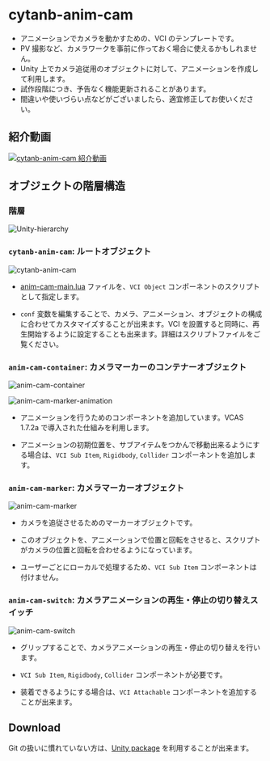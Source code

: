 # cytanb-anim-cam

- アニメーションでカメラを動かすための、VCI のテンプレートです。
- PV 撮影など、カメラワークを事前に作っておく場合に使えるかもしれません。
- Unity 上でカメラ追従用のオブジェクトに対して、アニメーションを作成して利用します。
- 試作段階につき、予告なく機能更新されることがあります。
- 間違いや使いづらい点などがございましたら、適宜修正してお使いください。

## 紹介動画
[![cytanb-anim-cam 紹介動画](https://img.youtube.com/vi/PktRFwR1R5Y/0.jpg)](https://www.youtube.com/watch?v=PktRFwR1R5Y)

## オブジェクトの階層構造

### 階層
![Unity-hierarchy](docs/unity-hierarchy.png)

### `cytanb-anim-cam`: ルートオブジェクト
![cytanb-anim-cam](docs/unity-inspector-cytanb-anim-cam.png)

- [anim-cam-main.lua](scripts/anim-cam-main.lua) ファイルを、`VCI Object` コンポーネントのスクリプトとして指定します。

- `conf` 変数を編集することで、カメラ、アニメーション、オブジェクトの構成に合わせてカスタマイズすることが出来ます。VCI を設置すると同時に、再生開始するように設定することも出来ます。詳細はスクリプトファイルをご覧ください。

### `anim-cam-container`: カメラマーカーのコンテナーオブジェクト
![anim-cam-container](docs/unity-inspector-anim-cam-container.png)

![anim-cam-marker-animation](docs/unity-anim-cam-marker-animation.png)

- アニメーションを行うためのコンポーネントを追加しています。VCAS 1.7.2a で導入された仕組みを利用します。

- アニメーションの初期位置を、サブアイテムをつかんで移動出来るようにする場合は、`VCI Sub Item`, `Rigidbody`, `Collider` コンポーネントを追加します。

### `anim-cam-marker`: カメラマーカーオブジェクト
![anim-cam-marker](docs/unity-inspector-anim-cam-marker.png)

- カメラを追従させるためのマーカーオブジェクトです。

- このオブジェクトを、アニメーションで位置と回転をさせると、スクリプトがカメラの位置と回転を合わせるようになっています。

- ユーザーごとにローカルで処理するため、`VCI Sub Item` コンポーネントは付けません。

### `anim-cam-switch`: カメラアニメーションの再生・停止の切り替えスイッチ
![anim-cam-switch](docs/unity-inspector-anim-cam-switch.png)

- グリップすることで、カメラアニメーションの再生・停止の切り替えを行います。

- `VCI Sub Item`, `Rigidbody`, `Collider` コンポーネントが必要です。

- 装着できるようにする場合は、`VCI Attachable` コンポーネントを追加することが出来ます。

## Download

Git の扱いに慣れていない方は、[Unity package](https://www.dropbox.com/s/1u2mh7feav0zxl6/cytanb-anim-cam-latest.unitypackage?dl=0) を利用することが出来ます。
